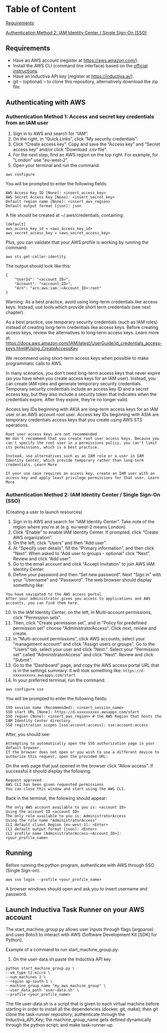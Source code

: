 # Table of Content
[Requirements](https://github.com/inductiva/task-runner/edit/launcher_aws/launchers/aws/README.md#requirements)

[Authentication Method 2: IAM Identity Center / Single Sign-On (SSO)](https://github.com/inductiva/task-runner/edit/launcher_aws/launchers/aws/README.md#authentication-method-2-iam-identity-center--single-sign-on-sso)

## Requirements

* Have an AWS account (register at https://aws.amazon.com/).
* Install the AWS CLI (command line interface) based on the [official instructions](https://docs.aws.amazon.com/cli/latest/userguide/getting-started-install.html).
* Have an Inductiva API key (register at https://inductiva.ai/).
* git – (optional) – to clone this repository, alternatively download the zip file.

## Authenticating with AWS
### Authentication Method 1: Access and secret key credentials from an IAM user

1. Sign in to AWS and search for “IAM”. 
2. On the right, in “Quick Links”, click “My security credentials”.
3. Click “Create access key”. Copy and save the “Access key” and “Secret access key” and/or click “Download .csv file”.
4. For the next step, find an AWS region on the top right. For example, for "London" use "eu-west-2".
5. Open your terminal and run the command:
```console
aws configure
```
You will be prompted to enter the following fields:
```
AWS Access Key ID [None]: <insert_access_key>
AWS Secret Access Key [None]: <insert_secret_key>
Default region name [None]: <insert_aws_region>
Default output format [json]: json
```

A file should be created at ~/.aws/credentials, containing:
```
[default]
aws_access_key_id = <aws_access_key_id>
aws_secret_access_key = <aws_secret_access_key>
```
Plus, you can validate that your AWS profile is working by running the command:
```console
aws sts get-caller-identity
```

The output should look like this:
```
{
    "UserId": "<account_ID>",
    "Account": "<account_ID>",
    "Arn": "arn:aws:iam::<Account_ID>:root"
}
```

Warning: As a best practice, avoid using long-term credentials like access keys. Instead, use tools which provide short term credentials (see next chapter).

As a best practice, use temporary security credentials (such as IAM roles) instead of creating long-term credentials like access keys. Before creating access keys, review the alternatives to long-term access keys. Learn more at: https://docs.aws.amazon.com/IAM/latest/UserGuide/id_credentials_access-keys.html#Using_CreateAccessKey

We recommend using short-term access keys when possible to make programmatic calls to AWS.

In many scenarios, you don't need long-term access keys that never expire (as you have when you create access keys for an IAM user). Instead, you can create IAM roles and generate temporary security credentials. Temporary security credentials include an access key ID and a secret access key, but they also include a security token that indicates when the credentials expire. After they expire, they're no longer valid.

Access key IDs beginning with AKIA are long-term access keys for an IAM user or an AWS account root user. Access key IDs beginning with ASIA are temporary credentials access keys that you create using AWS STS operations.
```  
Root user access keys are not recommended
We don't recommend that you create root user access keys. Because you can't specify the root user in a permissions policy, you can't limit its permissions, which is a best practice.

Instead, use alternatives such as an IAM role or a user in IAM Identity Center, which provide temporary rather than long-term credentials. Learn More 

If your use case requires an access key, create an IAM user with an access key and apply least privilege permissions for that user. Learn More 
```  
### Authentication Method 2: IAM Identity Center / Single Sign-On (SSO)
(Creating a user to launch resources)

1. Sign in to AWS and search for “IAM Identity Center”. Take note of the region where you're at (e.g. eu-west-2 means London).
3. Click “Enable” to enable IAM Identity Center. If prompted, click “Create AWS organization”.
5. On the left, click “Users” and then “Add user”.
6. At "Specify user details", fill the “Primary information”, and then click “Next”. When asked to “Add user to groups - optional” click “Next”. Review and click “Add user”.
7. Go to the email account and click “Accept Invitation” to join AWS IAM Identity Center.
8. Define your password and then “Set new password”. Next "Sign in" with your "Username" and "Password". The web browser should display something like:
```    
You have navigated to the AWS access portal
After your administrator gives you access to applications and AWS accounts, you can find them here.
```

10. In the IAM Identity Center, on the left, in Multi-account permissions, click "Permission sets".
11. Then, click "Create permission set", and in "Policy for predefined permission set" choose "AdministratorAccess". Click next, review and create.
12. In "Multi-account permissions", click AWS accounts, select your "management account" and click "Assign users or groups". Go to the "Users" tab, select your user and click "Next.". Select your "Permission set" called "AdministratorAccess" and click "Next". Review and click "Submit".
13. Go to the “Dashboard” page, and copy the AWS access portal URL that is in the settings summary. It will look something like: `https://d-xxxxxxxxxx.awsapps.com/start`
14. In your preferred terminal, run the command:
```console
aws configure sso
```

You will be prompted to enter the following fields:

```
SSO session name (Recommended): <insert_session_name>
SSO start URL [None]: https://d-xxxxxxxxxx.awsapps.com/start
SSO region [None]: <insert_aws_region> # the AWS Region that hosts the IAM Identity Center directory
SSO registration scopes [sso:account:access]: sso:account:access
```

After, you should see:

```
Attempting to automatically open the SSO authorization page in your default browser.
If the browser does not open or you wish to use a different device to authorize this request, open the provided URL:
```

On the web page that just opened in the browser click “Allow access”.
If successful it should display the following:
```
Request approved
AWS CLI has been given requested permissions
You can close this window and start using the AWS CLI.
```
Back in the terminal, the following should appear:
```
The only AWS account available to you is: <account ID>
Using the account ID <account ID>
The only role available to you is: AdministratorAccess
Using the role name "AdministratorAccess"
CLI default client Region [eu-west-3]: <Enter>
CLI default output format [json]: <Enter>
CLI profile name [AdministratorAccess-<Account_ID>]: <your_profile_name>
```
## Running
Before running the python program, authenticate with AWS through SSO (Single Sign-on).

```console
aws sso login --profile <your_profile_name>
```

A browser windows should open and ask you to insert username and password.

## Launch Inductiva Task Runner on your AWS account


The start_machine_group.py allows user inputs through flags (argparse) and uses Boto3 to interact with AWS (Software Development Kit [SDK] for Python).

Example of a command to run start_machine_group.py:

1. On the user-data.sh paste the Inductiva API key

```console
python start_machine_group.py \
--vm_type t2.micro \
--num_machines 2 \
--region ap-south-1 \
--machine_group_name "my_aws_machine_group" \
--user_data_path 'user-data.sh' \
--profile <your_profile_name>
```

The file user-data.sh is a script that is given to each virtual machine before starting in order to install all the dependencies (docker, git, make); then git clone the task-runner repository; authenticate through the Inductiva_API_Key; the machine_group_name gets defined dynamically through the python script; and make task-runner-up.
